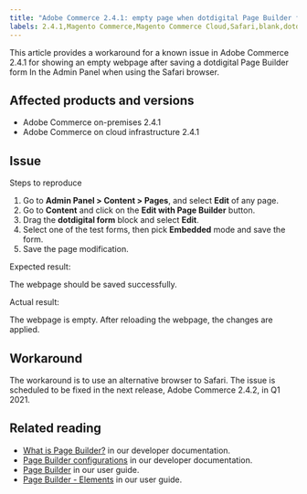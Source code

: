 ```yaml
---
title: "Adobe Commerce 2.4.1: empty page when dotdigital Page Builder form saved"
labels: 2.4.1,Magento Commerce,Magento Commerce Cloud,Safari,blank,dotdigital,form,known issues,page builder,troubleshooting,Adobe Commerce,cloud infrastructure,on-premises
---
```


This article provides a workaround for a known issue in Adobe Commerce 2.4.1 for showing an empty webpage after saving a dotdigital Page Builder form In the Admin Panel when using the Safari browser.

## Affected products and versions

* Adobe Commerce on-premises 2.4.1
* Adobe Commerce on cloud infrastructure 2.4.1

## Issue

<span class="wysiwyg-underline">Steps to reproduce</span>

1. Go to **Admin Panel > Content > Pages**, and select **Edit** of any page.
1. Go to **Content** and click on the **Edit with Page Builder** button.
1. Drag the **dotdigital form** block and select **Edit**.
1. Select one of the test forms, then pick **Embedded** mode and save the form.
1. Save the page modification.

<span class="wysiwyg-underline">Expected result:</span>

The webpage should be saved successfully.

<span class="wysiwyg-underline">Actual result:</span>

The webpage is empty. After reloading the webpage, the changes are applied.

## Workaround

The workaround is to use an alternative browser to Safari. The issue is scheduled to be fixed in the next release, Adobe Commerce 2.4.2, in Q1 2021.

## Related reading

* [What is Page Builder?](https://devdocs.magento.com/page-builder/docs/) in our developer documentation.
* [Page Builder configurations](https://devdocs.magento.com/guides/v2.4/mrg/page-builder/PageBuilder.html) in our developer documentation.
* [Page Builder](https://docs.magento.com/user-guide/cms/page-builder.html) in our user guide.
* [Page Builder - Elements](https://docs.magento.com/user-guide/cms/page-builder-elements.html) in our user guide.

